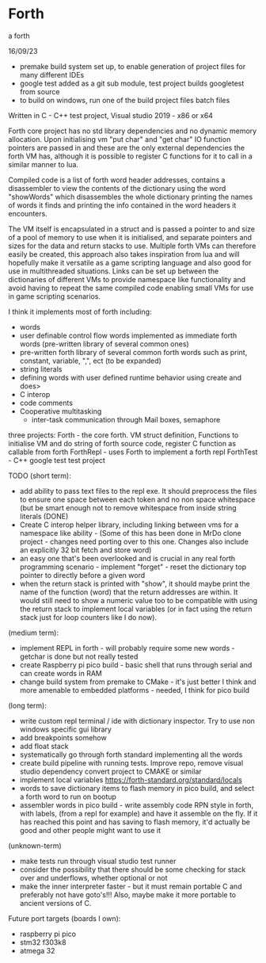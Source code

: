 # Forth
a forth 

    
16/09/23 
  - premake build system set up, to enable generation of project files for many different IDEs
  - google test added as a git sub module, test project builds googletest from source
  - to build on windows, run one of the build project files batch files

Written in C - C++ test project, Visual studio 2019 - x86 or x64

Forth core project has no std library dependencies and no dynamic memory allocation. Upon initialising vm "put char" and "get char" IO function pointers are passed in and these are the only external dependencies the forth VM has, although it is possible to register C functions for it to call in a similar manner to lua.

Compiled code is a list of forth word header addresses, contains a disassembler to view the contents of the dictionary using the word "showWords" which disassembles the whole dictionary printing the names of words it finds and printing the info contained in the word headers it encounters.

The VM itself is encapsulated in a struct and is passed a pointer to and size of a pool of memory to use when it is initialised, and separate pointers and sizes for the data and return stacks to use. Multiple forth VMs can therefore easily be created, this approach also takes inspiration from lua and will hopefully make it versatile as a game scripting language and also good for use in multithreaded situations. Links can be set up between the dictionaries of different VMs to provide namespace like functionality and avoid having to repeat the same compiled code enabling small VMs for use in game scripting scenarios.

I think it implements most of forth including:
  - words
  - user definable control flow words implemented as immediate forth words (pre-written library of several common ones)
  - pre-written forth library of several common forth words such as print, constant, variable, ",", ect (to be expanded)
  - string literals
  - defining words with user defined runtime behavior using create and does>
  - C interop
  - code comments
  - Cooperative multitasking
      - inter-task communication through Mail boxes, semaphore 

three projects:
  Forth     - the core forth. VM struct definition, Functions to initialise VM and do string of forth source code, register C function as callable from forth
  ForthRepl - uses Forth to implement a forth repl
  ForthTest - C++ google test test project 

TODO 
(short term):
- add ability to pass text files to the repl exe. It should preprocess the files to ensure one space between each token and no non space whitespace (but be smart enough not to remove whitespace from inside string literals (DONE)
- Create C interop helper library, including linking between vms for a namespace like ability - (Some of this has been done in MrDo clone project - changes need porting over to this one. Changes also include an explicitly 32 bit fetch and store word)
- an easy one that's been overlooked and is crucial in any real forth programming scenario - implement "forget" - reset the dictionary top pointer to directly before a given word
- when the return stack is printed with "show", it should maybe print the name of the function (word) that the return addresses are within. It would still need to show a numeric value too to be compatible with using the return stack to implement local variables (or in fact using the return stack just for loop counters like I do now).

(medium term):
- implement REPL in forth - will probably require some new words - getchar is done but not really tested
- create Raspberry pi pico build - basic shell that runs through serial and can create words in RAM
- change build system from premake to CMake - it's just better I think and more amenable to embedded platforms - needed, I think for pico build


(long term):
- write custom repl terminal / ide with dictionary inspector. Try to use non windows specific gui library
- add breakpoints somehow
- add float stack
- systematically go through forth standard implementing all the words
- create build pipeline with running tests. Improve repo, remove visual studio dependency convert project to CMAKE or similar
- implement local variables https://forth-standard.org/standard/locals
- words to save dictionary items to flash memory in pico build, and select a forth word to run on bootup
- assembler words in pico build - write assembly code RPN style in forth, with labels, (from a repl for example) and have it assemble on the fly. If it has reached this point and has saving to flash memory, it'd actually be good and other people might want to use it

(unknown-term)
  - make tests run through visual studio test runner
  - consider the possibility that there should be some checking for stack over and underflows, whether optional or not
  - make the inner interpreter faster - but it must remain portable C and preferably not have goto's!!! Also, maybe make it more portable to ancient versions of C.

Future port targets (boards I own):
- raspberry pi pico
- stm32 f303k8
- atmega 32
